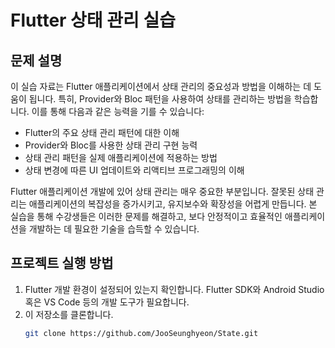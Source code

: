 # Flutter 상태 관리 실습

## 문제 설명
이 실습 자료는 Flutter 애플리케이션에서 상태 관리의 중요성과 방법을 이해하는 데 도움이 됩니다. 특히, Provider와 Bloc 패턴을 사용하여 상태를 관리하는 방법을 학습합니다. 이를 통해 다음과 같은 능력을 기를 수 있습니다:
- Flutter의 주요 상태 관리 패턴에 대한 이해
- Provider와 Bloc를 사용한 상태 관리 구현 능력
- 상태 관리 패턴을 실제 애플리케이션에 적용하는 방법
- 상태 변경에 따른 UI 업데이트와 리액티브 프로그래밍의 이해

Flutter 애플리케이션 개발에 있어 상태 관리는 매우 중요한 부분입니다. 잘못된 상태 관리는 애플리케이션의 복잡성을 증가시키고, 유지보수와 확장성을 어렵게 만듭니다. 본 실습을 통해 수강생들은 이러한 문제를 해결하고, 보다 안정적이고 효율적인 애플리케이션을 개발하는 데 필요한 기술을 습득할 수 있습니다.

## 프로젝트 실행 방법
1. Flutter 개발 환경이 설정되어 있는지 확인합니다. Flutter SDK와 Android Studio 혹은 VS Code 등의 개발 도구가 필요합니다.
2. 이 저장소를 클론합니다.
   ```bash
   git clone https://github.com/JooSeunghyeon/State.git